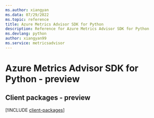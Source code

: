 ```yaml
---
ms.author: xiangyan
ms.data: 07/29/2022
ms.topic: reference
title: Azure Metrics Advisor SDK for Python
description: Reference for Azure Metrics Advisor SDK for Python
ms.devlang: python
author: xiangyan99
ms.service: metricsadvisor
---
```

# Azure Metrics Advisor SDK for Python - preview

## Client packages - preview
[!INCLUDE [client-packages](metrics-advisor-client-index.md)]
